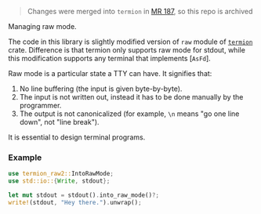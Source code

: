 > Changes were merged into `termion` in [MR 187](https://gitlab.redox-os.org/redox-os/termion/-/merge_requests/187),
> so this repo is archived

<!-- cargo-rdme start -->

Managing raw mode.

The code in this library is slightly modified version of `raw` module of [`termion`](https://docs.rs/termion)
crate. Difference is that termion only supports raw mode for stdout, while this  modification
supports any terminal that implements [`AsFd`].

Raw mode is a particular state a TTY can have. It signifies that:

1. No line buffering (the input is given byte-by-byte).
2. The input is not written out, instead it has to be done manually by the programmer.
3. The output is not canonicalized (for example, `\n` means "go one line down", not "line
   break").

It is essential to design terminal programs.

### Example

```rust
use termion_raw2::IntoRawMode;
use std::io::{Write, stdout};

let mut stdout = stdout().into_raw_mode()?;
write!(stdout, "Hey there.").unwrap();
```

<!-- cargo-rdme end -->
